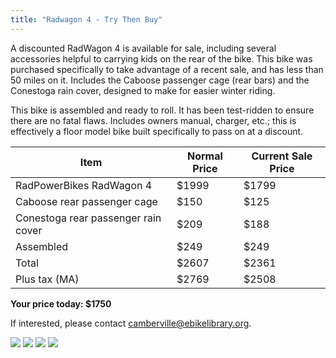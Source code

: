```yaml
---
title: "Radwagon 4 - Try Then Buy"
---
```


A discounted RadWagon 4 is available for sale, including several accessories
helpful to carrying kids on the rear of the bike. This bike was purchased
specifically to take advantage of a recent sale, and has less than 50 miles
on it. Includes the Caboose passenger cage (rear bars) and the Conestoga 
rain cover, designed to make for easier winter riding.

This bike is assembled and ready to roll. It has been test-ridden to ensure
there are no fatal flaws. Includes owners manual, charger, etc.; this is 
effectively a floor model bike built specifically to pass on at a discount.


| Item | Normal Price | Current Sale Price |
| ---- | ------------ | ------------------ |
| RadPowerBikes RadWagon 4 | $1999 | $1799 |
| Caboose rear passenger cage | $150 | $125 |
| Conestoga rear passenger rain cover | $209 | $188 |
| Assembled | $249 | $249 |
| Total | $2607 | $2361 |
| Plus tax (MA) | $2769 | $2508 | 

**Your price today: $1750**

If interested, please contact <a href="mailto:camberville@ebikelibrary.org">camberville@ebikelibrary.org</a>.

<img src="/ebikes/rw/1.jpg" />
<img src="/ebikes/rw/2.jpg" />
<img src="/ebikes/rw/4.jpg" />
<img src="/ebikes/rw/3.jpg" />

